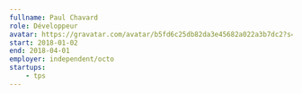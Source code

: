 ```yaml
---
fullname: Paul Chavard
role: Développeur
avatar: https://gravatar.com/avatar/b5fd6c25db82da3e45682a022a3b7dc2?s=512
start: 2018-01-02
end: 2018-04-01
employer: independent/octo
startups:
    - tps
---
```


